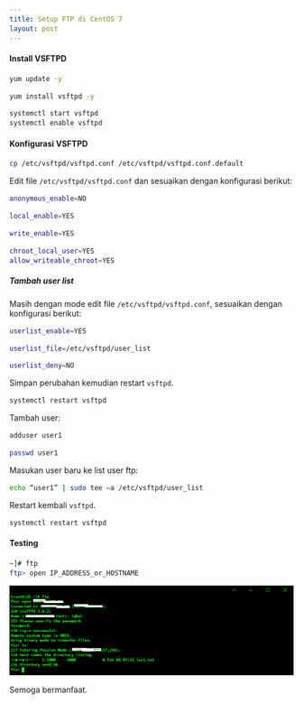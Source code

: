```yaml
---
title: Setup FTP di CentOS 7
layout: post
---
```


#### Install  VSFTPD
```bash
yum update -y
``` 
```bash
yum install vsftpd -y
```
```bash
systemctl start vsftpd
systemctl enable vsftpd
```

#### Konfigurasi VSFTPD

```bash
cp /etc/vsftpd/vsftpd.conf /etc/vsftpd/vsftpd.conf.default
```

Edit file `/etc/vsftpd/vsftpd.conf` dan sesuaikan dengan konfigurasi berikut:
```bash
anonymous_enable=NO
```
```bash
local_enable=YES
```
```bash
write_enable=YES
```
```bash
chroot_local_user=YES
allow_writeable_chroot=YES
```

##### Tambah user list

Masih dengan mode edit file `/etc/vsftpd/vsftpd.conf`,  sesuaikan dengan konfigurasi berikut:

```bash
userlist_enable=YES
```
```bash
userlist_file=/etc/vsftpd/user_list
```
```bash
userlist_deny=NO
```

Simpan perubahan kemudian restart `vsftpd`.

```bash
systemctl restart vsftpd
```

Tambah user:
```bash
adduser user1
```
```bash
passwd user1
```

Masukan user baru ke list user ftp:

```bash
echo “user1” | sudo tee –a /etc/vsftpd/user_list
```

Restart kembali `vsftpd`.

```bash
systemctl restart vsftpd
```

#### Testing

```bash
~]# ftp
ftp> open IP_ADDRESS_or_HOSTNAME
```

![ftp](/migrated/blog/img/ftp-cli-test1.png)

Semoga bermanfaat.
